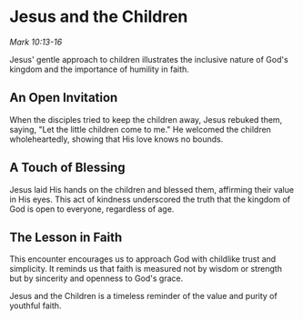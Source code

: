 # Jesus and the Children
*Mark 10:13-16*

Jesus' gentle approach to children illustrates the inclusive nature of God's kingdom and the importance of humility in faith.

## An Open Invitation
When the disciples tried to keep the children away, Jesus rebuked them, saying, "Let the little children come to me." He welcomed the children wholeheartedly, showing that His love knows no bounds.

## A Touch of Blessing
Jesus laid His hands on the children and blessed them, affirming their value in His eyes. This act of kindness underscored the truth that the kingdom of God is open to everyone, regardless of age.

## The Lesson in Faith
This encounter encourages us to approach God with childlike trust and simplicity. It reminds us that faith is measured not by wisdom or strength but by sincerity and openness to God's grace.

Jesus and the Children is a timeless reminder of the value and purity of youthful faith.
